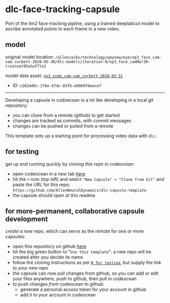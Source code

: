 # dlc-face-tracking-capsule

Port of the lim2 face-tracking pipline, using a trained deeplabcut model to ascribe annotated points to each frame in a new video. 

## model 

original model location: `/allen/aibs/technology/waynew/eye/np3_face_cam-sam_corbett-2020-03-30/dlc-models/iteration-0/np3_face_camMar30-trainset95shuffle1`

model data asset: [`np3_side_cam-sam_corbett-2020-03-31`](https://codeocean.allenneuraldynamics.org/data-assets/c2624d9c-176e-47dc-83fb-a996976eecef/np3_face_cam-sam_corbett-2020-03-30)
- ID: `c2624d9c-176e-47dc-83fb-a996976eecef`

---

Developing a capsule in codoecean is a lot like developing in a local git repository: 
- you can clone from a remote (github) to get started
- changes are tracked as commits, with commit messages
- changes can be pushed or pulled from a remote

This template sets up a starting point for processing video data with `dlc`.

## for testing
get up and running quickly by *cloning this repo* in codeocean:
- open codeocean in a new tab [here](https://codeocean.allenneuraldynamics.org/)
- hit the `+` icon (top left) and select `"New Capsule" > "Clone from Git"` and paste the URL for this repo: `https://github.com/AllenNeuralDynamics/dlc-capsule-template`
- the capsule should open at this readme

## for more-permanent, collaborative capsule development
*create a new repo*, which can serve as the remote for one or more capsules:
- open this repository on github [here](https://github.com/AllenNeuralDynamics/dlc-capsule-template)
- hit the big green button to "`Use this template`": a new repo will be created after you decide its name
- follow the cloning instructions as per [`# for testing`](#for-testing), but supply the link to your new repo
- the capsule can now pull changes from github, so you can add or edit your files anywhere, push to github, then pull in codeocean
- to push changes *from* codeocean to github:
    - generate a personal access token for your account in github
    - add it to your account in codeocean
